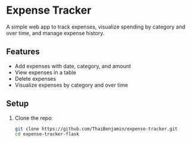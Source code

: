 # Expense Tracker

A simple web app to track expenses, visualize spending by category and over time, and manage expense history.

## Features
- Add expenses with date, category, and amount
- View expenses in a table
- Delete expenses
- Visualize expenses by category and over time

## Setup
1. Clone the repo:
   ```bash
   git clone https://github.com/ThaiBenjamin/expense-tracker.git
   cd expense-tracker-flask
